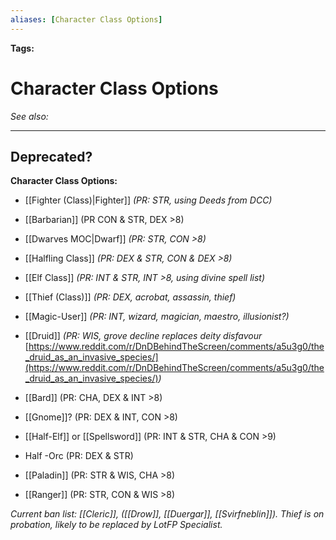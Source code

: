 ```yaml
---
aliases: [Character Class Options]
---
```


**Tags:** 
# Character Class Options
*See also:* 
___
## Deprecated?
**Character Class Options:**

-   [[Fighter (Class)|Fighter]] _(PR: STR, using Deeds from DCC)_
    
-   [[Barbarian]] (PR CON & STR, DEX >8)
    
-   [[Dwarves MOC|Dwarf]] _(PR: STR, CON >8)_
    
-   [[Halfling Class]] _(PR: DEX & STR, CON & DEX >8)_
    
-   [[Elf Class]] _(PR: INT & STR, INT >8, using divine spell list)_
    
-   [[Thief (Class)]] _(PR: DEX, acrobat, assassin, thief)_
    
-   [[Magic-User]] _(PR: INT, wizard, magician, maestro, illusionist?)_
    
-   [[Druid]] _(PR: WIS, grove decline replaces deity disfavour_ [](https://www.reddit.com/r/DnDBehindTheScreen/comments/a5u3g0/the_druid_as_an_invasive_species/)[https://www.reddit.com/r/DnDBehindTheScreen/comments/a5u3g0/the_druid_as_an_invasive_species/](https://www.reddit.com/r/DnDBehindTheScreen/comments/a5u3g0/the_druid_as_an_invasive_species/)_)_
    
-   [[Bard]] (PR: CHA, DEX & INT >8)
    
-   [[Gnome]]? (PR: DEX & INT, CON >8)
    
-   [[Half-Elf]] or [[Spellsword]] (PR: INT & STR, CHA & CON >9)
    
-   Half -Orc (PR: DEX & STR)
    
-   [[Paladin]] (PR: STR & WIS, CHA >8)
    
-   [[Ranger]] (PR: STR, CON & WIS >8)
    

_Current ban list: [[Cleric]], ([[Drow]], [[Duergar]], [[Svirfneblin]]). Thief is on probation, likely to be replaced by LotFP Specialist._